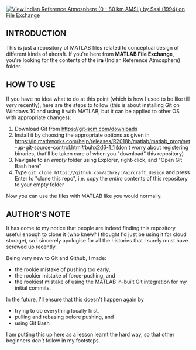 [![View Indian Reference Atmosphere (0 - 80 km AMSL) by Sasi (1994)  on File Exchange](https://www.mathworks.com/matlabcentral/images/matlab-file-exchange.svg)](https://in.mathworks.com/matlabcentral/fileexchange/81328-indian-reference-atmosphere-0-80-km-amsl-by-sasi-1994)

INTRODUCTION
------------
This is just a repository of MATLAB files related to conceptual design of different kinds of aircraft. If you're here from **MATLAB File Exchange**, you're looking for the contents of the **ira** (Indian Reference Atmosphere) folder.

HOW TO USE
----------
If you have no idea what to do at this point (which is how I used to be like till _very_ recently), here are the steps to follow (this is about installing Git on Windows 10 and using it with MATLAB, but it can be applied to other OS with appropriate changes):
1. Download Git from https://git-scm.com/downloads
2. Install it by choosing the appropriate options as given in https://in.mathworks.com/help/releases/R2018b/matlab/matlab_prog/set-up-git-source-control.html#buhx2d6-1_1 (don't worry about registering binaries, that'll be taken care of when you "download" this repository)
3. Navigate to an _empty_ folder using Explorer, right-click, and "Open Git Bash here"
4. Type `git clone https://github.com/athreyr/aircraft_design` and press Enter to "clone this repo", i.e. copy the _entire_ contents of this repository to your empty folder

Now you can use the files with MATLAB like you would normally.

AUTHOR'S NOTE
-------------
It has come to my notice that people are indeed finding this repository useful enough to clone it (who knew? I thought I'd just be using it for cloud storage), so I sincerely apologise for all the histories that I surely must have screwed up recently.

Being very new to Git and Github, I made:
+ the rookie mistake of pushing too early,
+ the rookier mistake of force-pushing, and
+ the rookiest mistake of using the MATLAB in-built Git integration for my initial commits.

In the future, I'll ensure that this doesn't happen again by
+ trying to do everything locally first,
+ pulling and rebasing before pushing, and
+ using Git Bash

I am putting this up here as a lesson learnt the hard way, so that other beginners _don't_ follow in my footsteps.
